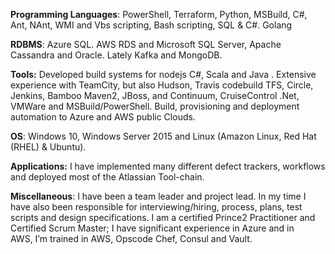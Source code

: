 **Programming Languages**: PowerShell, Terraform, Python, MSBuild, C\#, Ant,
NAnt, WMI and Vbs scripting, Bash scripting, SQL & C\#. Golang

**RDBMS**: Azure SQL. AWS RDS and Microsoft SQL Server, Apache Cassandra and
Oracle. Lately Kafka and MongoDB.

**Tools:** Developed build systems for nodejs C\#, Scala and Java . Extensive
experience with TeamCity, but also Hudson, Travis codebuild TFS, Circle, Jenkins, Bamboo Maven2,
JBoss, and Continuum, CruiseControl .Net, VMWare and MSBuild/PowerShell. Build,
provisioning and deployment automation to Azure and AWS public Clouds.

**OS**: Windows 10, Windows Server 2015 and Linux (Amazon Linux, Red Hat (RHEL)
& Ubuntu).

**Applications:** I have implemented many different defect trackers, workflows
and deployed most of the Atlassian Tool-chain.

**Miscellaneous**: I have been a team leader and project lead. In my time I have
also been responsible for interviewing/hiring, process, plans, test scripts and
design specifications. I am a certified Prince2 Practitioner and Certified Scrum
Master; I have significant experience in Azure and in AWS, I’m trained in AWS,
Opscode Chef, Consul and Vault.

